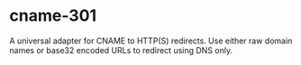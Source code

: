 # cname-301
A universal adapter for CNAME to HTTP(S) redirects. Use either raw domain names or base32 encoded URLs to redirect using DNS only.
